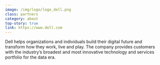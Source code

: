 ```yaml
---
image: /img/logo/logo_dell.png
class: partners
category: about
top-story: true
link: https://www.dell.com
---
```


Dell helps organizations and individuals build their digital future and transform how they work, live and play. The company provides customers with the industry’s broadest and most innovative technology and services portfolio for the data era.
